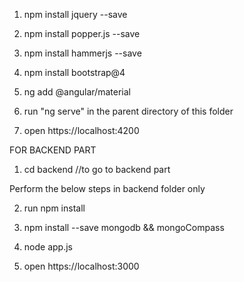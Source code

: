 1. npm install jquery --save

2. npm install popper.js --save

3. npm install hammerjs --save

4. npm install bootstrap@4

5. ng add @angular/material

6. run "ng serve" in the parent directory of this folder

7. open https://localhost:4200




FOR BACKEND PART

1. cd backend //to go to backend part

 Perform the below steps in backend folder only

2. run npm install

3. npm install --save mongodb && mongoCompass

4. node app.js

5. open https://localhost:3000
